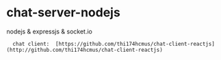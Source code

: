 # chat-server-nodejs
nodejs &amp; expressjs &amp; socket.io

      chat client:  [https://github.com/thi174hcmus/chat-client-reactjs](http://github.com/thi174hcmus/chat-client-reactjs)         



